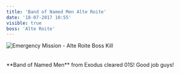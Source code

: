 ```yaml
---
title: 'Band of Named Men Alte Roite'
date: '18-07-2017 10:55'
visible: true
boss: 'Alte Roite'
---
```


<img src="http://fellcleave.com/user/pages/06.progress/06.band-of-named-men-alte-roite/Band%20of%20Named%20Men%20Alte%20Roite.jpg?g-bd965dc1" class="img-responsive" alt="Emergency Mission - Alte Roite Boss Kill">
<br /> <br /> <br /> 
**Band of Named Men** from Exodus cleared 01S! Good job guys!